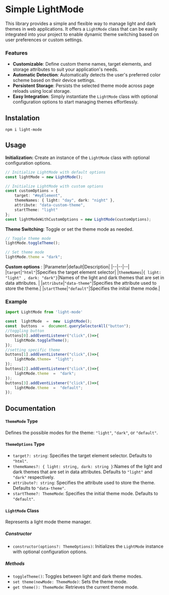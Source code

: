 # Simple LightMode
This library provides a simple and flexible way to manage light and dark themes in web applications. It offers a `LightMode` class that can be easily integrated into your project to enable dynamic theme switching based on user preferences or custom settings.
### Features
-   **Customizable**: Define custom theme names, target elements, and storage attributes to suit your application's needs.
-   **Automatic Detection**: Automatically detects the user's preferred color scheme based on their device settings.
-   **Persistent Storage**: Persists the selected theme mode across page reloads using local storage.
-   **Easy Integration**: Simply instantiate the `LightMode` class with optional configuration options to start managing themes effortlessly.
## Instalation
```
npm i light-mode
```
## Usage
**Initialization:** Create an instance of the `LightMode` class with optional configuration options.
```ts
// Initialize LightMode with default options
const lightMode = new LightMode();

// Initialize LightMode with custom options
const customOptions = {
    target: "#myElement",
    themeNames: { light: "day", dark: "night" },
    attribute: "data-custom-theme",
    startTheme: "light"
};
const lightModeWithCustomOptions = new LightMode(customOptions);
```
**Theme Switching**: Toggle or set the theme mode as needed.
```ts
// Toggle theme mode
lightMode.toggleTheme();

// Set theme mode
lightMode.theme = "dark";
```
**Custom options** :
|Parameter|default|Description|
|--|--|--| 
|`target`|`"html"`|Specifies the target element selector|
|`themeNames`|`{ light: "light" , dark: "dark"}`|Names of the light and dark themes that are set in data attributes.  |
|`attribute`|`"data-theme"`|Specifies the attribute used to store the theme.|
|`startTheme`|`"default"`|Specifies the initial theme mode.|


### Example
```ts
import LightMode from 'light-mode'

const  lightMode  =  new  LightMode();
const  buttons  =  document.querySelectorAll("button");
//toggling button
buttons[0].addEventListener("click",()=>{
	lightMode.toggleTheme();
});
//setting specific theme
buttons[1].addEventListener("click",()=>{
	lightMode.theme=  "light";
});
buttons[2].addEventListener("click",()=>{
	lightMode.theme  =  "dark";
});
buttons[3].addEventListener("click",()=>{
	lightMode.theme  =  "default";
});
```
## Documentation

#### `ThemeMode` Type

Defines the possible modes for the theme: `"light"`, `"dark"`, or `"default"`.

#### `ThemeOptions` Type

-   `target?: string`: Specifies the target element selector. Defaults to `"html"`.
-   `themeNames?: { light: string, dark: string }`:Names of the light and dark themes that are set in data attributes. Defaults to `"light"` and `"dark"` respectively.
-   `attribute?: string`: Specifies the attribute used to store the theme. Defaults to `"data-theme"`.
-   `startTheme?: ThemeMode`: Specifies the initial theme mode. Defaults to `"default"`.

#### `LightMode` Class

Represents a light mode theme manager.
##### Constructor

-   `constructor(options?: ThemeOptions)`: Initializes the `LightMode` instance with optional configuration options.

##### Methods

-   `toggleTheme()`: Toggles between light and dark theme modes.
-   `set theme(newMode: ThemeMode)`: Sets the theme mode.
-   `get theme(): ThemeMode`: Retrieves the current theme mode.


